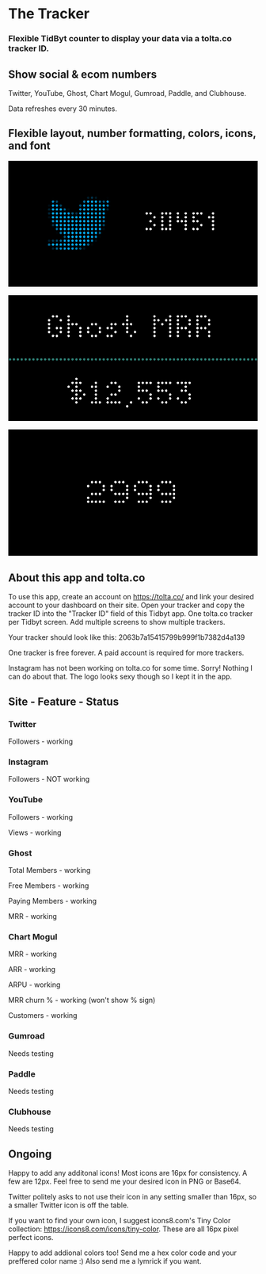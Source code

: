 # The Tracker

### Flexible TidByt counter to display your data via a tolta.co tracker ID.

## Show social & ecom numbers

Twitter, YouTube, Ghost, Chart Mogul, Gumroad, Paddle, and Clubhouse.

Data refreshes every 30 minutes.

## Flexible layout, number formatting, colors, icons, and font

![Screenshot1](_img1.png)

![Screenshot2](_img2.png)

![Screenshot3](_img3.png)

## About this app and tolta.co

To use this app, create an account on https://tolta.co/ and link your desired account to your dashboard on their site. Open your tracker and copy the tracker ID into the "Tracker ID" field of this Tidbyt app. One tolta.co tracker per Tidbyt screen. Add multiple screens to show multiple trackers. 

Your tracker should look like this: 2063b7a15415799b999f1b7382d4a139

One tracker is free forever. A paid account is required for more trackers.

Instagram has not been working on tolta.co for some time. Sorry! Nothing I can do about that. The logo looks sexy though so I kept it in the app.

## Site - Feature - Status

### Twitter
Followers - working

### Instagram
Followers - NOT working

### YouTube
Followers - working

Views - working

### Ghost
Total Members - working

Free Members - working

Paying Members - working

MRR - working 

### Chart Mogul
MRR - working

ARR - working

ARPU - working

MRR churn % - working (won't show % sign)

Customers - working

### Gumroad
Needs testing

### Paddle
Needs testing

### Clubhouse
Needs testing

## Ongoing

Happy to add any additonal icons! Most icons are 16px for consistency. A few are 12px. Feel free to send me your desired icon in PNG or Base64.

Twitter politely asks to not use their icon in any setting smaller than 16px, so a smaller Twitter icon is off the table.

If you want to find your own icon, I suggest icons8.com's Tiny Color collection: https://icons8.com/icons/tiny-color. These are all 16px pixel perfect icons.

Happy to add addional colors too! Send me a hex color code and your preffered color name :) Also send me a lymrick if you want.
